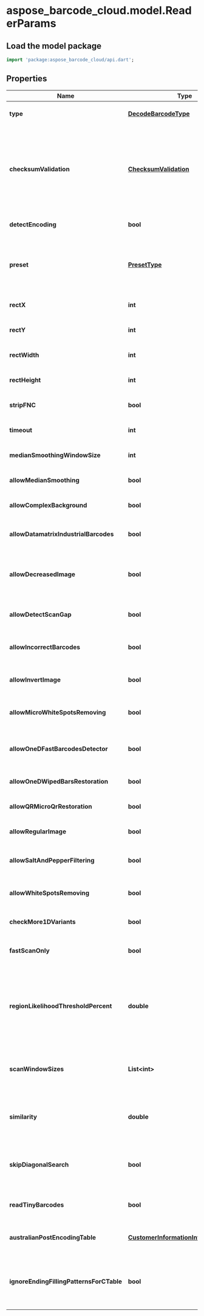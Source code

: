 # aspose_barcode_cloud.model.ReaderParams

## Load the model package
```dart
import 'package:aspose_barcode_cloud/api.dart';
```

## Properties
Name | Type | Description | Notes
------------ | ------------- | ------------- | -------------
**type** | [**DecodeBarcodeType**](DecodeBarcodeType.md) | The type of barcode to read. | [optional] [default to null]
**checksumValidation** | [**ChecksumValidation**](ChecksumValidation.md) | Enable checksum validation during recognition for 1D barcodes. Default is treated as Yes for symbologies which must contain checksum, as No where checksum only possible. Checksum never used: Codabar Checksum is possible: Code39 Standard/Extended, Standard2of5, Interleaved2of5, Matrix2of5, ItalianPost25, DeutschePostIdentcode, DeutschePostLeitcode, VIN Checksum always used: Rest symbologies | [optional] [default to null]
**detectEncoding** | **bool** | A flag which force engine to detect codetext encoding for Unicode. | [optional] [default to null]
**preset** | [**PresetType**](PresetType.md) | Preset allows to configure recognition quality and speed manually. You can quickly set up Preset by embedded presets: HighPerformance, NormalQuality, HighQuality, MaxBarCodes or you can manually configure separate options. Default value of Preset is NormalQuality. | [optional] [default to null]
**rectX** | **int** | Set X for area for recognition. | [optional] [default to null]
**rectY** | **int** | Set Y for area for recognition. | [optional] [default to null]
**rectWidth** | **int** | Set Width of area for recognition. | [optional] [default to null]
**rectHeight** | **int** | Set Height of area for recognition. | [optional] [default to null]
**stripFNC** | **bool** | Value indicating whether FNC symbol strip must be done. | [optional] [default to null]
**timeout** | **int** | Timeout of recognition process. | [optional] [default to null]
**medianSmoothingWindowSize** | **int** | Window size for median smoothing. Typical values are 3 or 4. Default value is 3. AllowMedianSmoothing must be set. | [optional] [default to null]
**allowMedianSmoothing** | **bool** | Allows engine to enable median smoothing as additional scan. Mode helps to recognize noised barcodes. | [optional] [default to null]
**allowComplexBackground** | **bool** | Allows engine to recognize color barcodes on color background as additional scan. Extremely slow mode. | [optional] [default to null]
**allowDatamatrixIndustrialBarcodes** | **bool** | Allows engine for Datamatrix to recognize dashed industrial Datamatrix barcodes. Slow mode which helps only for dashed barcodes which consist from spots. | [optional] [default to null]
**allowDecreasedImage** | **bool** | Allows engine to recognize decreased image as additional scan. Size for decreasing is selected by internal engine algorithms. Mode helps to recognize barcodes which are noised and blurred but captured with high resolution. | [optional] [default to null]
**allowDetectScanGap** | **bool** | Allows engine to use gap between scans to increase recognition speed. Mode can make recognition problems with low height barcodes. | [optional] [default to null]
**allowIncorrectBarcodes** | **bool** | Allows engine to recognize barcodes which has incorrect checksum or incorrect values. Mode can be used to recognize damaged barcodes with incorrect text. | [optional] [default to null]
**allowInvertImage** | **bool** | Allows engine to recognize inverse color image as additional scan. Mode can be used when barcode is white on black background. | [optional] [default to null]
**allowMicroWhiteSpotsRemoving** | **bool** | Allows engine for Postal barcodes to recognize slightly noised images. Mode helps to recognize slightly damaged Postal barcodes. | [optional] [default to null]
**allowOneDFastBarcodesDetector** | **bool** | Allows engine for 1D barcodes to quickly recognize high quality barcodes which fill almost whole image. Mode helps to quickly recognize generated barcodes from Internet. | [optional] [default to null]
**allowOneDWipedBarsRestoration** | **bool** | Allows engine for 1D barcodes to recognize barcodes with single wiped/glued bars in pattern. | [optional] [default to null]
**allowQRMicroQrRestoration** | **bool** | Allows engine for QR/MicroQR to recognize damaged MicroQR barcodes. | [optional] [default to null]
**allowRegularImage** | **bool** | Allows engine to recognize regular image without any restorations as main scan. Mode to recognize image as is. | [optional] [default to null]
**allowSaltAndPepperFiltering** | **bool** | Allows engine to recognize barcodes with salt and pepper noise type. Mode can remove small noise with white and black dots. | [optional] [default to null]
**allowWhiteSpotsRemoving** | **bool** | Allows engine to recognize image without small white spots as additional scan. Mode helps to recognize noised image as well as median smoothing filtering. | [optional] [default to null]
**checkMore1DVariants** | **bool** | Allows engine to recognize 1D barcodes with checksum by checking more recognition variants. Default value: False. | [optional] [default to null]
**fastScanOnly** | **bool** | Allows engine for 1D barcodes to quickly recognize middle slice of an image and return result without using any time-consuming algorithms. Default value: False. | [optional] [default to null]
**regionLikelihoodThresholdPercent** | **double** | Sets threshold for detected regions that may contain barcodes. Value 0.7 means that bottom 70% of possible regions are filtered out and not processed further. Region likelihood threshold must be between [0.05, 0.9] Use high values for clear images with few barcodes. Use low values for images with many barcodes or for noisy images. Low value may lead to a bigger recognition time. | [optional] [default to null]
**scanWindowSizes** | **List&lt;int&gt;** | Scan window sizes in pixels. Allowed sizes are 10, 15, 20, 25, 30. Scanning with small window size takes more time and provides more accuracy but may fail in detecting very big barcodes. Combining of several window sizes can improve detection quality. | [optional] [default to []]
**similarity** | **double** | Similarity coefficient depends on how homogeneous barcodes are. Use high value for for clear barcodes. Use low values to detect barcodes that ara partly damaged or not lighten evenly. Similarity coefficient must be between [0.5, 0.9] | [optional] [default to null]
**skipDiagonalSearch** | **bool** | Allows detector to skip search for diagonal barcodes. Setting it to false will increase detection time but allow to find diagonal barcodes that can be missed otherwise. Enabling of diagonal search leads to a bigger detection time. | [optional] [default to null]
**readTinyBarcodes** | **bool** | Allows engine to recognize tiny barcodes on large images. Ignored if AllowIncorrectBarcodes is set to True. Default value: False. | [optional] [default to null]
**australianPostEncodingTable** | [**CustomerInformationInterpretingType**](CustomerInformationInterpretingType.md) | Interpreting Type for the Customer Information of AustralianPost BarCode.Default is CustomerInformationInterpretingType.Other. | [optional] [default to null]
**ignoreEndingFillingPatternsForCTable** | **bool** | The flag which force AustraliaPost decoder to ignore last filling patterns in Customer Information Field during decoding as CTable method.  CTable encoding method does not have any gaps in encoding table and sequnce \&quot;333\&quot; of filling paterns is decoded as letter \&quot;z\&quot;. | [optional] [default to null]


